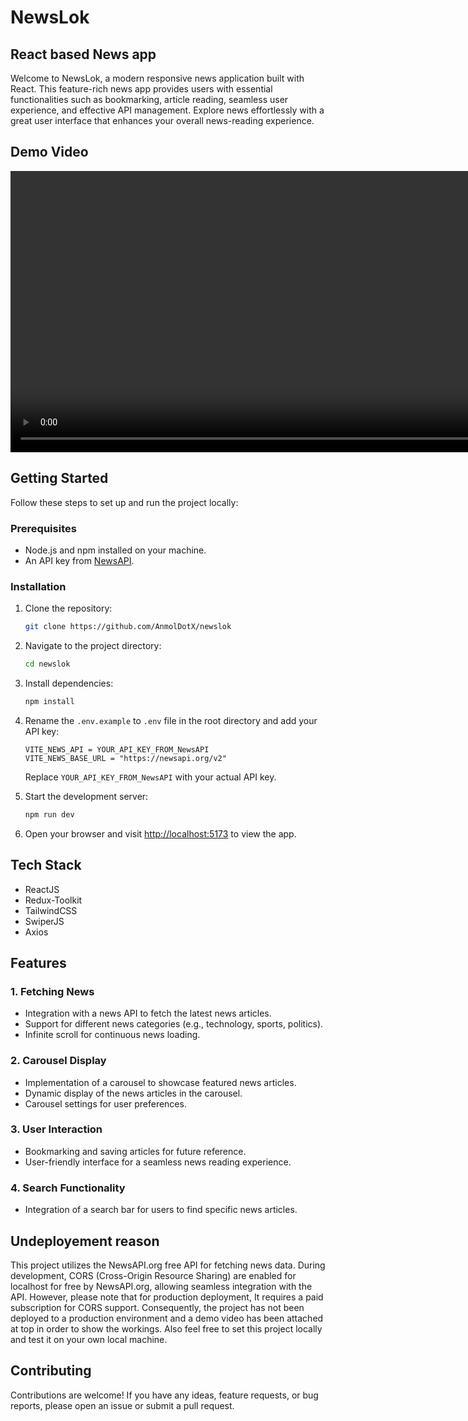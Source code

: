 # NewsLok

## React based News app

Welcome to NewsLok, a modern responsive news application built with React. This feature-rich news app provides users with essential functionalities such as bookmarking, article reading, seamless user experience, and effective API management. Explore news effortlessly with a great user interface that enhances your overall news-reading experience.

## Demo Video
<video height="450" autoplay muted loop>
  <source src="./NewsLok.mp4" type="video/mp4">
</video>

## Getting Started

Follow these steps to set up and run the project locally:

### Prerequisites

- Node.js and npm installed on your machine.
- An API key from [NewsAPI](https://newsapi.org/).

### Installation

1. Clone the repository:

   ```bash
   git clone https://github.com/AnmolDotX/newslok
   ```

2. Navigate to the project directory:

   ```bash
   cd newslok
   ```

3. Install dependencies:

   ```bash
   npm install
   ```

4. Rename the `.env.example` to `.env` file in the root directory and add your API key:

   ```env
   VITE_NEWS_API = YOUR_API_KEY_FROM_NewsAPI
   VITE_NEWS_BASE_URL = "https://newsapi.org/v2"
   ```

   Replace `YOUR_API_KEY_FROM_NewsAPI` with your actual API key.

5. Start the development server:

   ```bash
   npm run dev
   ```

6. Open your browser and visit [http://localhost:5173](http://localhost:5173) to view the app.

## Tech Stack
- ReactJS
- Redux-Toolkit
- TailwindCSS
- SwiperJS
- Axios

## Features

### 1. Fetching News

- Integration with a news API to fetch the latest news articles.
- Support for different news categories (e.g., technology, sports, politics).
- Infinite scroll for continuous news loading.

### 2. Carousel Display

- Implementation of a carousel to showcase featured news articles.
- Dynamic display of the news articles in the carousel.
- Carousel settings for user preferences.

### 3. User Interaction

- Bookmarking and saving articles for future reference.
- User-friendly interface for a seamless news reading experience.

### 4. Search Functionality

- Integration of a search bar for users to find specific news articles.

## Undeployement reason
This project utilizes the NewsAPI.org free API for fetching news data. During development, CORS (Cross-Origin Resource Sharing) are enabled for localhost for free by NewsAPI.org, allowing seamless integration with the API. However, please note that for production deployment, It requires a paid subscription for CORS support. Consequently, the project has not been deployed to a production environment and a demo video has been attached at top in order to show the workings. Also feel free to set this project locally and test it on your own local machine.


## Contributing

Contributions are welcome! If you have any ideas, feature requests, or bug reports, please open an issue or submit a pull request.
